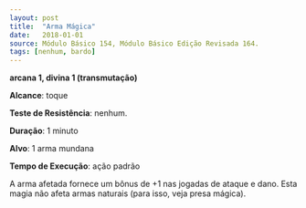 ```yaml
---
layout: post
title:  "Arma Mágica"
date:   2018-01-01
source: Módulo Básico 154, Módulo Básico Edição Revisada 164.
tags: [nenhum, bardo]
---
```


**arcana 1, divina 1 (transmutação)**

**Alcance**: toque

**Teste de Resistência**: nenhum.

**Duração**: 1 minuto

**Alvo**: 1 arma mundana

**Tempo de Execução**: ação padrão

A arma afetada fornece um bônus de +1 nas jogadas de ataque e dano. Esta magia não afeta armas naturais (para isso, veja presa mágica).
